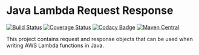 # Java Lambda Request Response

[![Build Status](https://travis-ci.org/michaelruocco/java-lambda-request-response.svg?branch=master)](https://travis-ci.org/michaelruocco/java-lambda-request-response)
[![Coverage Status](https://coveralls.io/repos/github/michaelruocco/java-lambda-request-response/badge.svg?branch=master)](https://coveralls.io/github/michaelruocco/java-lambda-request-response?branch=master)
[![Codacy Badge](https://api.codacy.com/project/badge/Grade/6d33164f8a5343d8ac8e2dee6a4107f8)](https://www.codacy.com/app/michaelruocco/java-lambda-request-response?utm_source=github.com&amp;utm_medium=referral&amp;utm_content=michaelruocco/java-lambda-request-response&amp;utm_campaign=Badge_Grade)
[![Maven Central](https://maven-badges.herokuapp.com/maven-central/com.github.michaelruocco/java-lambda-request-response/badge.svg)](https://maven-badges.herokuapp.com/maven-central/com.github.michaelruocco/java-lambda-request-response)

This project contains request and response objects that can be used when
writing AWS Lambda functions in Java.